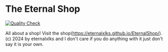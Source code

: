 # The Eternal Shop

[![Quality Check](https://github.com/The-EternalShop/.github/actions/workflows/quality-check.yml/badge.svg)](https://github.com/The-EternalShop/.github/actions/workflows/quality-check.yml)

All about a shop! Visit the shop(https://eternalxlks.github.io/EternalShop/).
(c) 2024 by eternalxlks and I don't care if you do anything with it just don't say it is your own.

